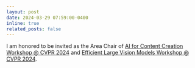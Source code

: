 ```yaml
---
layout: post
date: 2024-03-29 07:59:00-0400
inline: true
related_posts: false
---
```


I am honored to be invited as the Area Chair of [AI for Content Creation Workshop
@ CVPR 2024](https://ai4cc.net/) and [Efficient Large Vision Models Workshop @ CVPR 2024](https://sites.google.com/view/elvm/home).

